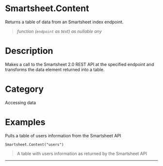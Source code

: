 # Smartsheet.Content
Returns a table of data from an Smartsheet index endpoint.
> _function (<code>endpoint</code> as text) as nullable any_

# Description 
Makes a call to the Smartsheet 2.0 REST API at the specified endpoint and transforms the data element returned into a table.
# Category 
Accessing data
# Examples 
Pulls a table of users information from the Smartsheet API
```
Smartsheet.Content("users")
```
> A table with users information as returned by the Smartsheet API

***
